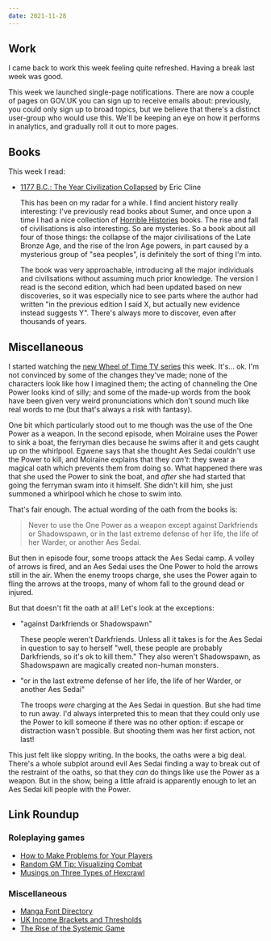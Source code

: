 ```yaml
---
date: 2021-11-28
---
```


## Work

I came back to work this week feeling quite refreshed.  Having a break
last week was good.

This week we launched single-page notifications.  There are now a
couple of pages on GOV.UK you can sign up to receive emails about:
previously, you could only sign up to broad topics, but we believe
that there's a distinct user-group who would use this.  We'll be
keeping an eye on how it performs in analytics, and gradually roll it
out to more pages.


## Books

This week I read:

- [1177 B.C.: The Year Civilization Collapsed][] by Eric Cline

  This has been on my radar for a while.  I find ancient history
  really interesting: I've previously read books about Sumer, and once
  upon a time I had a nice collection of [Horrible Histories][] books.
  The rise and fall of civilisations is also interesting.  So are
  mysteries.  So a book about all four of those things: the collapse
  of the major civilisations of the Late Bronze Age, and the rise of
  the Iron Age powers, in part caused by a mysterious group of "sea
  peoples", is definitely the sort of thing I'm into.

  The book was very approachable, introducing all the major
  individuals and civilisations without assuming much prior knowledge.
  The version I read is the second edition, which had been updated
  based on new discoveries, so it was especially nice to see parts
  where the author had written "in the previous edition I said X, but
  actually new evidence instead suggests Y".  There's always more to
  discover, even after thousands of years.

[1177 B.C.: The Year Civilization Collapsed]: https://en.wikipedia.org/wiki/1177_B.C.:_The_Year_Civilization_Collapsed
[Horrible Histories]: https://en.wikipedia.org/wiki/Horrible_Histories_(book_series)


## Miscellaneous

I started watching the [new Wheel of Time TV series][] this week.
It's... ok.  I'm not convinced by some of the changes they've made;
none of the characters look like how I imagined them; the acting of
channeling the One Power looks kind of silly; and some of the made-up
words from the book have been given very weird pronunciations which
don't sound much like real words to me (but that's always a risk with
fantasy).

One bit which particularly stood out to me though was the use of the
One Power as a weapon.  In the second episode, when Moiraine uses the
Power to sink a boat, the ferryman dies because he swims after it and
gets caught up on the whirlpool.  Egwene says that she thought Aes
Sedai couldn't use the Power to kill, and Moiraine explains that they
*can't*: they swear a magical oath which prevents them from doing so.
What happened there was that she used the Power to sink the boat, and
*after* she had started that going the ferryman swam into it himself.
She didn't kill him, she just summoned a whirlpool which he chose to
swim into.

That's fair enough.  The actual wording of the oath from the books is:

> Never to use the One Power as a weapon except against Darkfriends or
> Shadowspawn, or in the last extreme defense of her life, the life of
> her Warder, or another Aes Sedai.

But then in episode four, some troops attack the Aes Sedai camp.  A
volley of arrows is fired, and an Aes Sedai uses the One Power to hold
the arrows still in the air.  When the enemy troops charge, she uses
the Power again to fling the arrows at the troops, many of whom fall
to the ground dead or injured.

But that doesn't fit the oath at all!  Let's look at the exceptions:

- "against Darkfriends or Shadowspawn"

  These people weren't Darkfriends.  Unless all it takes is for the
  Aes Sedai in question to say to herself "well, these people are
  probably Darkfriends, so it's ok to kill them."  They also weren't
  Shadowspawn, as Shadowspawn are magically created non-human
  monsters.

- "or in the last extreme defense of her life, the life of her Warder,
  or another Aes Sedai"

  The troops *were* charging at the Aes Sedai in question.  But she
  had time to run away.  I'd always interpreted this to mean that they
  could only use the Power to kill someone if there was no other
  option: if escape or distraction wasn't possible.  But shooting them
  was her first action, not last!

This just felt like sloppy writing.  In the books, the oaths were a
big deal.  There's a whole subplot around evil Aes Sedai finding a way
to break out of the restraint of the oaths, so that they *can* do
things like use the Power as a weapon.  But in the show, being a
little afraid is apparently enough to let an Aes Sedai kill people
with the Power.


[new Wheel of Time TV series]: https://en.wikipedia.org/wiki/The_Wheel_of_Time_(TV_series)


## Link Roundup

### Roleplaying games

- [How to Make Problems for Your Players](https://knightattheopera.blogspot.com/2019/09/how-to-make-problems-for-your-players.html)
- [Random GM Tip: Visualizing Combat](https://thealexandrian.net/wordpress/46805/roleplaying-games/random-gm-tip-visualizing-combat)
- [Musings on Three Types of Hexcrawl](https://auguryignored.wordpress.com/2021/09/12/musings-on-three-types-of-hexcrawl/)

### Miscellaneous

- [Manga Font Directory](https://mangafonts.carrd.co/)
- [UK Income Brackets and Thresholds](https://uk-income.zainp.com/)
- [The Rise of the Systemic Game](https://www.youtube.com/watch?v=SnpAAX9CkIc)
